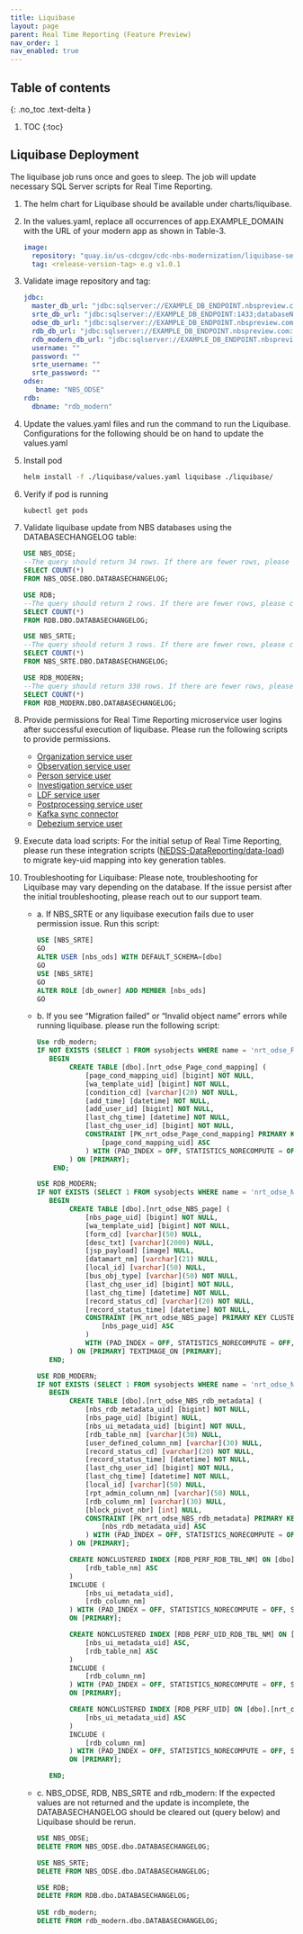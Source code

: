 ```yaml
---
title: Liquibase
layout: page
parent: Real Time Reporting (Feature Preview)
nav_order: 1
nav_enabled: true
---
```


## Table of contents
{: .no_toc .text-delta }

1. TOC
{:toc}

## Liquibase Deployment
The liquibase job runs once and goes to sleep. The job will update necessary SQL Server scripts for Real Time Reporting.

1. The helm chart for Liquibase should be available under charts/liquibase.
2. In the values.yaml, replace all occurrences of app.EXAMPLE_DOMAIN with the URL of your modern app as shown in Table-3.
   ```yaml
   image:
     repository: "quay.io/us-cdcgov/cdc-nbs-modernization/liquibase-service"
     tag: <release-version-tag> e.g v1.0.1
   ```
4. Validate image repository and tag:
   ```yaml
   jdbc:
     master_db_url: "jdbc:sqlserver://EXAMPLE_DB_ENDPOINT.nbspreview.com:1433;databaseName=master;integratedSecurity=false;encrypt=true;trustServerCertificate=true"
     srte_db_url: "jdbc:sqlserver://EXAMPLE_DB_ENDPOINT:1433;databaseName=nbs_srte;integratedSecurity=false;encrypt=true;trustServerCertificate=true"
     odse_db_url: "jdbc:sqlserver://EXAMPLE_DB_ENDPOINT.nbspreview.com:1433;databaseName=nbs_odse;integratedSecurity=false;encrypt=true;trustServerCertificate=true"
     rdb_db_url: "jdbc:sqlserver://EXAMPLE_DB_ENDPOINT.nbspreview.com:1433;databaseName=rdb;integratedSecurity=false;encrypt=true;trustServerCertificate=true"
     rdb_modern_db_url: "jdbc:sqlserver://EXAMPLE_DB_ENDPOINT.nbspreview.com:1433;databaseName=rdb_modern;integratedSecurity=false;encrypt=true;trustServerCertificate=true"
     username: ""
     password: ""
     srte_username: ""
     srte_password: ""
   odse:
      bname: "NBS_ODSE"
   rdb:
     dbname: "rdb_modern"
   ```
5. Update the values.yaml files and run the command to run the Liquibase. Configurations for the following should be on hand to update the values.yaml
   
6. Install pod
   ```bash
   helm install -f ./liquibase/values.yaml liquibase ./liquibase/
   ```
7. Verify if pod is running
   ```bash
   kubectl get pods
   ```
8. Validate liquibase update from NBS databases using the DATABASECHANGELOG table:
    ```sql
    USE NBS_ODSE;
    --The query should return 34 rows. If there are fewer rows, please check step 8.
    SELECT COUNT(*) 
    FROM NBS_ODSE.DBO.DATABASECHANGELOG;
    
    USE RDB;
    --The query should return 2 rows. If there are fewer rows, please check step 8.
    SELECT COUNT(*)
    FROM RDB.DBO.DATABASECHANGELOG;  
    
    USE NBS_SRTE;
    --The query should return 3 rows. If there are fewer rows, please check step 8.
    SELECT COUNT(*)
    FROM NBS_SRTE.DBO.DATABASECHANGELOG;  
    
    USE RDB_MODERN;
    --The query should return 330 rows. If there are fewer rows, please check step 8.
    SELECT COUNT(*)
    FROM RDB_MODERN.DBO.DATABASECHANGELOG;
    ```
9. Provide permissions for Real Time Reporting microservice user logins after successful execution of liquibase. Please run the following scripts to provide permissions.
   - [Organization service user](https://github.com/CDCgov/NEDSS-DataReporting/blob/main/db/upgrade/master/routines/002-create_organization_service_user.sql)
   - [Observation service user](https://github.com/CDCgov/NEDSS-DataReporting/blob/main/db/upgrade/master/routines/003-create_observation_service_user.sql)
   - [Person service user](https://github.com/CDCgov/NEDSS-DataReporting/blob/main/db/upgrade/master/routines/004-create_person_service_user.sql)
   - [Investigation service user](https://github.com/CDCgov/NEDSS-DataReporting/blob/main/db/upgrade/master/routines/005-create_investigation_service_user.sql)
   - [LDF service user](https://github.com/CDCgov/NEDSS-DataReporting/blob/main/db/upgrade/master/routines/006-create_ldf_service_user.sql)
   - [Postprocessing service user](https://github.com/CDCgov/NEDSS-DataReporting/blob/main/db/upgrade/master/routines/007-create_post_processing_service_user.sql)
   - [Kafka sync connector](https://github.com/CDCgov/NEDSS-DataReporting/blob/main/db/upgrade/master/routines/008-create_kafka_sync_connector_service_user.sql)
   - [Debezium service user](https://github.com/CDCgov/NEDSS-DataReporting/blob/main/db/upgrade/master/routines/009-create_debezium_service_user.sql)
10. Execute data load scripts: For the initial setup of Real Time Reporting, please run these integration scripts ([NEDSS-DataReporting/data-load](https://github.com/CDCgov/NEDSS-DataReporting/tree/main/liquibase-service/src/main/resources/db/rdb_modern/data_load)) to migrate key-uid mapping into key generation tables.
11. Troubleshooting for Liquibase: Please note, troubleshooting for Liquibase may vary depending on the database. If the issue persist after the initial troubleshooting, please reach out to our support team.
    - a. If NBS_SRTE or any liquibase execution fails due to user permission issue. Run this script:
        ```sql
        USE [NBS_SRTE]
        GO
        ALTER USER [nbs_ods] WITH DEFAULT_SCHEMA=[dbo]
        GO
        USE [NBS_SRTE]
        GO
        ALTER ROLE [db_owner] ADD MEMBER [nbs_ods]
        GO
        ```
    - b. If you see “Migration failed” or “Invalid object name” errors while running liquibase. please run the following script:
        ```sql
        Use rdb_modern;
        IF NOT EXISTS (SELECT 1 FROM sysobjects WHERE name = 'nrt_odse_Page_cond_mapping' and xtype = 'U')
           BEGIN
                CREATE TABLE [dbo].[nrt_odse_Page_cond_mapping] (
                    [page_cond_mapping_uid] [bigint] NOT NULL,
                    [wa_template_uid] [bigint] NOT NULL,
                    [condition_cd] [varchar](20) NOT NULL,
                    [add_time] [datetime] NOT NULL,
                    [add_user_id] [bigint] NOT NULL,
                    [last_chg_time] [datetime] NOT NULL,
                    [last_chg_user_id] [bigint] NOT NULL,
                    CONSTRAINT [PK_nrt_odse_Page_cond_mapping] PRIMARY KEY CLUSTERED (
                        [page_cond_mapping_uid] ASC
                    ) WITH (PAD_INDEX = OFF, STATISTICS_NORECOMPUTE = OFF, IGNORE_DUP_KEY = OFF, ALLOW_ROW_LOCKS = ON, ALLOW_PAGE_LOCKS = ON) ON [PRIMARY]
                ) ON [PRIMARY];
            END;

        USE RDB_MODERN;
        IF NOT EXISTS (SELECT 1 FROM sysobjects WHERE name = 'nrt_odse_NBS_page' and xtype = 'U')
           BEGIN
                CREATE TABLE [dbo].[nrt_odse_NBS_page] (
                    [nbs_page_uid] [bigint] NOT NULL,
                    [wa_template_uid] [bigint] NOT NULL,
                    [form_cd] [varchar](50) NULL,
                    [desc_txt] [varchar](2000) NULL,
                    [jsp_payload] [image] NULL,
                    [datamart_nm] [varchar](21) NULL,
                    [local_id] [varchar](50) NULL,
                    [bus_obj_type] [varchar](50) NOT NULL,
                    [last_chg_user_id] [bigint] NOT NULL,
                    [last_chg_time] [datetime] NOT NULL,
                    [record_status_cd] [varchar](20) NOT NULL,
                    [record_status_time] [datetime] NOT NULL,
                    CONSTRAINT [PK_nrt_odse_NBS_page] PRIMARY KEY CLUSTERED (
                        [nbs_page_uid] ASC
                    )
                    WITH (PAD_INDEX = OFF, STATISTICS_NORECOMPUTE = OFF, IGNORE_DUP_KEY = OFF, ALLOW_ROW_LOCKS = ON, ALLOW_PAGE_LOCKS = ON) ON [PRIMARY]
                ) ON [PRIMARY] TEXTIMAGE_ON [PRIMARY];
           END;

        USE RDB_MODERN;
        IF NOT EXISTS (SELECT 1 FROM sysobjects WHERE name = 'nrt_odse_NBS_rdb_metadata' and xtype = 'U')
           BEGIN
                CREATE TABLE [dbo].[nrt_odse_NBS_rdb_metadata] (
                    [nbs_rdb_metadata_uid] [bigint] NOT NULL,
                    [nbs_page_uid] [bigint] NULL,
                    [nbs_ui_metadata_uid] [bigint] NOT NULL,
                    [rdb_table_nm] [varchar](30) NULL,
                    [user_defined_column_nm] [varchar](30) NULL,
                    [record_status_cd] [varchar](20) NOT NULL,
                    [record_status_time] [datetime] NOT NULL,
                    [last_chg_user_id] [bigint] NOT NULL,
                    [last_chg_time] [datetime] NOT NULL,
                    [local_id] [varchar](50) NULL,
                    [rpt_admin_column_nm] [varchar](50) NULL,
                    [rdb_column_nm] [varchar](30) NULL,
                    [block_pivot_nbr] [int] NULL,
                    CONSTRAINT [PK_nrt_odse_NBS_rdb_metadata] PRIMARY KEY CLUSTERED (
                        [nbs_rdb_metadata_uid] ASC
                    ) WITH (PAD_INDEX = OFF, STATISTICS_NORECOMPUTE = OFF, IGNORE_DUP_KEY = OFF, ALLOW_ROW_LOCKS = ON, ALLOW_PAGE_LOCKS = ON) ON [PRIMARY]
                ) ON [PRIMARY];

                CREATE NONCLUSTERED INDEX [RDB_PERF_RDB_TBL_NM] ON [dbo].[nrt_odse_NBS_rdb_metadata] (
                    [rdb_table_nm] ASC
                )
                INCLUDE (
                    [nbs_ui_metadata_uid],
                    [rdb_column_nm]
                ) WITH (PAD_INDEX = OFF, STATISTICS_NORECOMPUTE = OFF, SORT_IN_TEMPDB = OFF, DROP_EXISTING = OFF, ONLINE = OFF, ALLOW_ROW_LOCKS = ON, ALLOW_PAGE_LOCKS = ON)
                ON [PRIMARY];

                CREATE NONCLUSTERED INDEX [RDB_PERF_UID_RDB_TBL_NM] ON [dbo].[nrt_odse_NBS_rdb_metadata] (
                    [nbs_ui_metadata_uid] ASC,
                    [rdb_table_nm] ASC
                )
                INCLUDE (
                    [rdb_column_nm]
                ) WITH (PAD_INDEX = OFF, STATISTICS_NORECOMPUTE = OFF, SORT_IN_TEMPDB = OFF, DROP_EXISTING = OFF, ONLINE = OFF, ALLOW_ROW_LOCKS = ON, ALLOW_PAGE_LOCKS = ON)
                ON [PRIMARY];

                CREATE NONCLUSTERED INDEX [RDB_PERF_UID] ON [dbo].[nrt_odse_NBS_rdb_metadata](
                    [nbs_ui_metadata_uid] ASC
                )
                INCLUDE (
                    [rdb_column_nm]
                ) WITH (PAD_INDEX = OFF, STATISTICS_NORECOMPUTE = OFF, SORT_IN_TEMPDB = OFF, DROP_EXISTING = OFF, ONLINE = OFF, ALLOW_ROW_LOCKS = ON, ALLOW_PAGE_LOCKS = ON)
                ON [PRIMARY];

           END;
        
        ```
    - c. NBS_ODSE, RDB, NBS_SRTE  and rdb_modern: If the expected values are not returned and the update is incomplete, the DATABASECHANGELOG should be cleared out (query below) and Liquibase should be rerun.
        ```sql
        USE NBS_ODSE;
        DELETE FROM NBS_ODSE.dbo.DATABASECHANGELOG;
        
        USE NBS_SRTE;
        DELETE FROM NBS_ODSE.dbo.DATABASECHANGELOG;
        
        USE RDB;
        DELETE FROM RDB.dbo.DATABASECHANGELOG;
        	
        USE rdb_modern;
        DELETE FROM rdb_modern.dbo.DATABASECHANGELOG;
        ```
